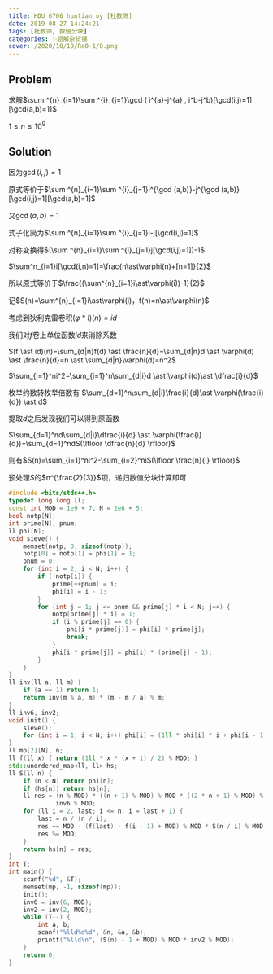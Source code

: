 ```yaml
---
title: HDU 6706 huntian oy [杜教筛]
date: 2019-08-27 14:24:21
tags: [杜教筛, 数值分块]
categories: ✨题解杂货铺
cover: /2020/10/19/Re0-1/8.png
---
```

## Problem
求解$\sum ^{n}_{i=1}\sum ^{i}_{j=1}\gcd ( i^{a}-j^{a} , i^b-j^b)[\gcd(i,j)=1][\gcd(a,b)=1]$

$1 \le n \le 10^9$

## Solution
因为$\gcd(i,j)=1$

原式等价于$\sum ^{n}_{i=1}\sum ^{i}_{j=1}i^{\gcd (a,b)}-j^{\gcd (a,b)}[\gcd(i,j)=1][\gcd(a,b)=1]$

又$\gcd(a,b)=1$

式子化简为$\sum ^{n}_{i=1}\sum ^{i}_{j=1}i-j[\gcd(i,j)=1]$

对称变换得$(\sum ^{n}_{i=1}\sum ^{i}_{j=1}j[\gcd(i,j)=1])-1$

$\sum^n_{i=1}i[\gcd(i,n)=1]=\frac{n\ast\varphi(n)+[n=1]}{2}$

所以原式等价于$\frac{(\sum^{n}_{i=1}i\ast\varphi(i))-1}{2}$

记$S(n)=\sum^{n}_{i=1}i\ast\varphi(i)，f(n)=n\ast\varphi(n)$

考虑到狄利克雷卷积$(\varphi \ast I)(n) = id$

我们对$f$卷上单位函数$id$来消除系数

$(f \ast id)(n)=\sum_{d|n}f(d) \ast \frac{n}{d}=\sum_{d|n}d \ast \varphi(d) \ast \frac{n}{d}=n \ast \sum_{d|n}\varphi(d)=n^2$

$\sum_{i=1}^ni^2=\sum_{i=1}^n\sum_{d|i}d \ast \varphi(d)\ast \dfrac{i}{d}$

枚举约数转枚举倍数有 $\sum_{d=1}^n\sum_{d|i}\frac{i}{d}\ast \varphi(\frac{i}{d}) \ast d$

提取$d$之后发现我们可以得到原函数

$\sum_{d=1}^nd\sum_{d|i}\dfrac{i}{d} \ast \varphi(\frac{i}{d})=\sum_{d=1}^ndS(\lfloor \dfrac{n}{d} \rfloor)$

则有$S(n)=\sum_{i=1}^ni^2-\sum_{i=2}^niS(\lfloor \frac{n}{i} \rfloor)$

预处理$S$的$n^{\frac{2}{3}}$项，递归数值分块计算即可

```cpp
#include <bits/stdc++.h>
typedef long long ll;
const int MOD = 1e9 + 7, N = 2e6 + 5;
bool notp[N];
int prime[N], pnum;
ll phi[N];
void sieve() {
    memset(notp, 0, sizeof(notp));
    notp[0] = notp[1] = phi[1] = 1;
    pnum = 0;
    for (int i = 2; i < N; i++) {
        if (!notp[i]) {
            prime[++pnum] = i;
            phi[i] = i - 1;
        }
        for (int j = 1; j <= pnum && prime[j] * i < N; j++) {
            notp[prime[j] * i] = 1;
            if (i % prime[j] == 0) {
                phi[i * prime[j]] = phi[i] * prime[j];
                break;
            }
            phi[i * prime[j]] = phi[i] * (prime[j] - 1);
        }
    }
}
ll inv(ll a, ll m) {
    if (a == 1) return 1;
    return inv(m % a, m) * (m - m / a) % m;
}
ll inv6, inv2;
void init() {
    sieve();
    for (int i = 1; i < N; i++) phi[i] = (1ll * phi[i] * i + phi[i - 1]) % MOD;
}
ll mp[2][N], n;
ll f(ll x) { return (1ll * x * (x + 1) / 2) % MOD; }
std::unordered_map<ll, ll> hs;
ll S(ll n) {
    if (n < N) return phi[n];
    if (hs[n]) return hs[n];
    ll res = (n % MOD) * ((n + 1) % MOD) % MOD * ((2 * n + 1) % MOD) % MOD *
             inv6 % MOD;
    for (ll i = 2, last; i <= n; i = last + 1) {
        last = n / (n / i);
        res += MOD - (f(last) - f(i - 1) + MOD) % MOD * S(n / i) % MOD;
        res %= MOD;
    }
    return hs[n] = res;
}
int T;
int main() {
    scanf("%d", &T);
    memset(mp, -1, sizeof(mp));
    init();
    inv6 = inv(6, MOD);
    inv2 = inv(2, MOD);
    while (T--) {
        int a, b;
        scanf("%lld%d%d", &n, &a, &b);
        printf("%lld\n", (S(n) - 1 + MOD) % MOD * inv2 % MOD);
    }
    return 0;
}
```

